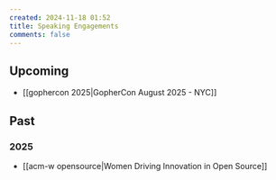 ```yaml
---
created: 2024-11-18 01:52
title: Speaking Engagements
comments: false
---
```


## Upcoming

- [[gophercon 2025|GopherCon August 2025 - NYC]]

## Past

### 2025

- [[acm-w opensource|Women Driving Innovation in Open Source]]
